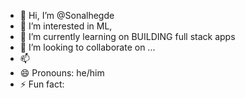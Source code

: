 - 👋 Hi, I’m @Sonalhegde
- 👀 I’m interested in ML,
- 🌱 I’m currently learning on BUILDING full stack apps
- 💞️ I’m looking to collaborate on ...
- 📫 
- 😄 Pronouns: he/him
- ⚡ Fun fact: 

<!---
Sonalhegde/Sonalhegde is a ✨ special ✨ repository because its `README.md` (this file) appears on your GitHub profile.
You can click the Preview link to take a look at your changes.
--->
